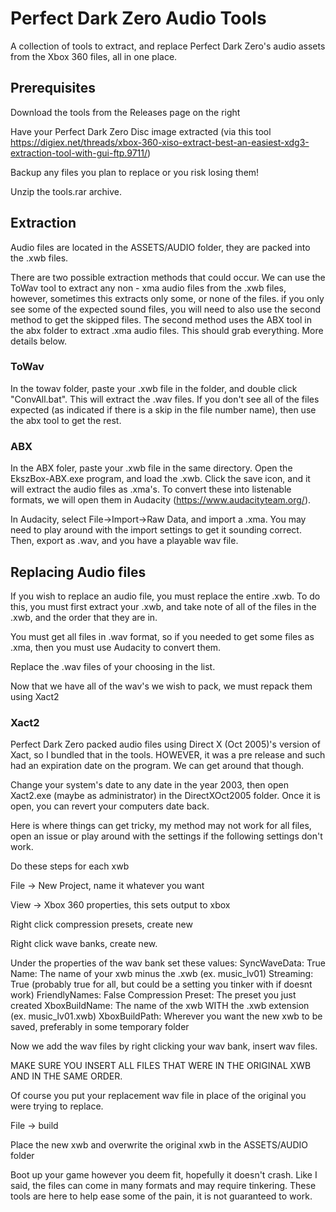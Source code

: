 
# Perfect Dark Zero Audio Tools

A collection of tools to extract, and replace Perfect Dark Zero's audio assets from the Xbox 360 files, all in one place.

## Prerequisites

Download the tools from the Releases page on the right

Have your Perfect Dark Zero Disc image extracted (via this tool https://digiex.net/threads/xbox-360-xiso-extract-best-an-easiest-xdg3-extraction-tool-with-gui-ftp.9711/)

Backup any files you plan to replace or you risk losing them!

Unzip the tools.rar archive.

## Extraction

Audio files are located in the ASSETS/AUDIO folder, they are packed into the .xwb files.

There are two possible extraction methods that could occur. We can use the ToWav tool to extract any non - xma audio files from the .xwb files, however, sometimes this extracts only some, or none of the files. if you only see some of the expected sound files, you will need to also use the second method to get the skipped files. The second method uses the ABX tool in the abx folder to extract .xma audio files. This should grab everything.
More details below.

### ToWav

In the towav folder, paste your .xwb file in the folder, and double click "ConvAll.bat". This will extract the .wav files. If you don't see all of the files expected (as indicated if there is a skip in the file number name), then use the abx tool to get the rest.

### ABX

In the ABX foler, paste your .xwb file in the same directory. Open the EkszBox-ABX.exe program, and load the .xwb. Click the save icon, and it will extract the audio files as .xma's. To convert these into listenable formats, we will open them in Audacity (https://www.audacityteam.org/).

In Audacity, select File->Import->Raw Data, and import a .xma. You may need to play around with the import settings to get it sounding correct. Then, export as .wav, and you have a playable wav file.


## Replacing Audio files

If you wish to replace an audio file, you must replace the entire .xwb. To do this, you must first extract your .xwb, and take note of all of the files in the .xwb, and the order that they are in.

You must get all files in .wav format, so if you needed to get some files as .xma, then you must use Audacity to convert them.

Replace the .wav files of your choosing in the list.

Now that we have all of the wav's we wish to pack, we must repack them using Xact2

### Xact2

Perfect Dark Zero packed audio files using Direct X (Oct 2005)'s version of Xact, so I bundled that in the tools. HOWEVER, it was a pre release and such had an expiration date on the program. We can get around that though.

Change your system's date to any date in the year 2003, then open Xact2.exe (maybe as administrator) in the DirectXOct2005 folder. Once it is open, you can revert your computers date back.

Here is where things can get tricky, my method may not work for all files, open an issue or play around with the settings if the following settings don't work.

Do these steps for each xwb

File -> New Project, name it whatever you want

View -> Xbox 360 properties, this sets output to xbox

Right click compression presets, create new

Right click wave banks, create new.

Under the properties of the wav bank set these values:
SyncWaveData: True
Name: The name of your xwb minus the .xwb (ex. music_lv01)
Streaming: True (probably true for all, but could be a setting you tinker with if doesnt work)
FriendlyNames: False
Compression Preset: The preset you just created
XboxBuildName: The name of the xwb WITH the .xwb extension (ex. music_lv01.xwb)
XboxBuildPath: Wherever you want the new xwb to be saved, preferably in some temporary folder

Now we add the wav files by right clicking your wav bank, insert wav files.

MAKE SURE YOU INSERT ALL FILES THAT WERE IN THE ORIGINAL XWB AND IN THE SAME ORDER.

Of course you put your replacement wav file in place of the original you were trying to replace.

File -> build

Place the new xwb and overwrite the original xwb in the ASSETS/AUDIO folder

Boot up your game however you deem fit, hopefully it doesn't crash. Like I said, the files can come in many formats and may require tinkering. These tools are here to help ease some of the pain, it is not guaranteed to work.
